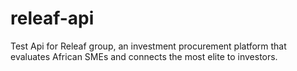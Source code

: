 # releaf-api
Test Api for Releaf group, an investment procurement platform that evaluates African SMEs and connects the most elite to investors.
